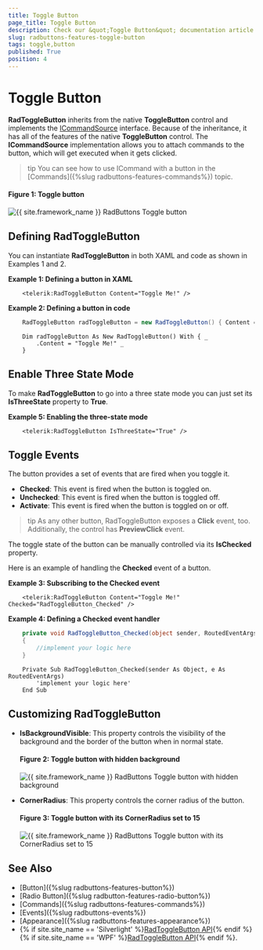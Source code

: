 ```yaml
---
title: Toggle Button
page_title: Toggle Button
description: Check our &quot;Toggle Button&quot; documentation article for the RadButtons {{ site.framework_name }} control.
slug: radbuttons-features-toggle-button
tags: toggle,button
published: True
position: 4
---
```


# Toggle Button

__RadToggleButton__ inherits from the native __ToggleButton__ control and implements the [ICommandSource](https://msdn.microsoft.com/en-us/library/system.windows.input.icommand(v=vs.110).aspx) interface. Because of the inheritance, it has all of the features of the native __ToggleButton__ control. The __ICommandSource__ implementation allows you to attach commands to the button, which will get executed when it gets clicked.	  

>tip You can see how to use ICommand with a button in the [Commands]({%slug radbuttons-features-commands%}) topic.	  

#### __Figure 1: Toggle button__
![{{ site.framework_name }} RadButtons Toggle button](images/radbuttons-features-toggle-button-0.png)

## Defining RadToggleButton

You can instantiate __RadToggleButton__ in both XAML and code as shown in Examples 1 and 2.

__Example 1: Defining a button in XAML__
```XAML
	<telerik:RadToggleButton Content="Toggle Me!" />
```

__Example 2: Defining a button in code__
```C#
	RadToggleButton radToggleButton = new RadToggleButton() { Content = "Toggle Me!" };
```
```VB.NET
	Dim radToggleButton As New RadToggleButton() With { _
	    .Content = "Toggle Me!" _
	}
```

## Enable Three State Mode

To make __RadToggleButton__ to go into a three state mode you can just set its __IsThreeState__ property to __True__.

__Example 5: Enabling the three-state mode__
```XAML
	<telerik:RadToggleButton IsThreeState="True" />
```

## Toggle Events

The button provides a set of events that are fired when you toggle it. 

* __Checked__: This event is fired when the button is toggled on.
* __Unchecked__: This event is fired when the button is toggled off.
* __Activate__: This event is fired when the button is toggled on or off.

>tip As any other button, RadToggleButton exposes a __Click__ event, too. Additionally, the control has __PreviewClick__ event.

The toggle state of the button can be manually controlled via its __IsChecked__ property.

Here is an example of handling the __Checked__ event of a button.

__Example 3: Subscribing to the Checked event__
```XAML
	<telerik:RadToggleButton Content="Toggle Me!" Checked="RadToggleButton_Checked" />
```

__Example 4: Defining a Checked event handler__
```C#
	private void RadToggleButton_Checked(object sender, RoutedEventArgs e)
	{
	    //implement your logic here
	}
```
```VB.NET
	Private Sub RadToggleButton_Checked(sender As Object, e As RoutedEventArgs)
	    'implement your logic here'
	End Sub
```

## Customizing RadToggleButton

* __IsBackgroundVisible__: This property controls the visibility of the background and the border of the button when in normal state.
	#### __Figure 2: Toggle button with hidden background__	![{{ site.framework_name }} RadButtons Toggle button with hidden background](images/radbuttons-features-toggle-button-1.png)

* __CornerRadius__: This property controls the corner radius of the button.
	#### __Figure 3: Toggle button with its CornerRadius set to 15__	![{{ site.framework_name }} RadButtons Toggle button with its CornerRadius set to 15](images/radbuttons-features-toggle-button-2.png)

## See Also 
 * [Button]({%slug radbuttons-features-button%})
 * [Radio Button]({%slug radbutton-features-radio-button%})
 * [Commands]({%slug radbuttons-features-commands%})
 * [Events]({%slug radbuttons-events%})
 * [Appearance]({%slug radbuttons-features-appearance%})
 * {% if site.site_name == 'Silverlight' %}[RadToggleButton API](http://www.telerik.com/help/silverlight/t_telerik_windows_controls_radtogglebutton.html){% endif %}{% if site.site_name == 'WPF' %}[RadToggleButton API](http://www.telerik.com/help/wpf/t_telerik_windows_controls_radtogglebutton.html){% endif %}.
